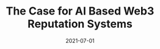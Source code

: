 ---
title: "The Case for AI Based Web3 Reputation Systems"
authors:
- Navin V. Keizer
- Fan Yang
- Ioannis Psaras 
- George Pavlou
date: "2021-07-01"

publication: "IFIP Networking Conference; DI2F: Decentralising the Internet with IPFS and Filecoin Workshop."

links:
    paper: https://ieeexplore.ieee.org/abstract/document/9472783
    slides: https://github.com/navinkeizer/personalpage/blob/main/presentations/DI2F.pptx
---